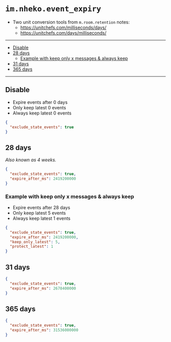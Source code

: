 # `im.nheko.event_expiry`

- Two unit conversion tools from `m.room.retention` notes:
  - https://unitchefs.com/milliseconds/days/
  - https://unitchefs.com/days/milliseconds/

---

<!-- prettier-ignore-start -->

<!-- START doctoc generated TOC please keep comment here to allow auto update -->
<!-- DON'T EDIT THIS SECTION, INSTEAD RE-RUN doctoc TO UPDATE -->

- [Disable](#disable)
- [28 days](#28-days)
  - [Example with keep only x messages & always keep](#example-with-keep-only-x-messages--always-keep)
- [31 days](#31-days)
- [365 days](#365-days)

<!-- END doctoc generated TOC please keep comment here to allow auto update -->

<!-- prettier-ignore-end -->

---

## Disable

- Expire events after 0 days
- Only keep latest 0 events
- Always keep latest 0 events

```json
{
  "exclude_state_events": true
}
```

## 28 days

_Also known as 4 weeks._

```json
{
  "exclude_state_events": true,
  "expire_after_ms": 2419200000
}
```

### Example with keep only x messages & always keep

- Expire events after 28 days
- Only keep latest 5 events
- Always keep latest 1 events

```json
{
  "exclude_state_events": true,
  "expire_after_ms": 2419200000,
  "keep_only_latest": 5,
  "protect_latest": 1
}
```

## 31 days

```json
{
  "exclude_state_events": true,
  "expire_after_ms": 2678400000
}
```

## 365 days

```json
{
  "exclude_state_events": true,
  "expire_after_ms": 31536000000
}
```
